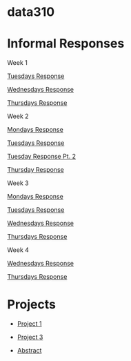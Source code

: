 # data310

# Informal Responses
Week 1

[Tuesdays Response](01tuesdayresponse.md)

[Wednesdays Response](wednesday07response.md)

[Thursdays Response](writeup01.md)
  
Week 2

[Mondays Response](Monday12Response.md)

[Tuesdays Response](13TuesdayResponse.md)

[Tuesday Response Pt. 2](14WednesdayResponse.md)

[Thursday Response](https://eanelson01.github.io/DATA310/mod2/thursday2.html)

Week 3

[Mondays Response](19MondayResponse.md)

[Tuesdays Response](20TuesdayResponse.md)

[Wednesdays Response](https://huatao-wm.github.io/data310/week3/wed3.html)

[Thursdays Response](22ThursdayResponse.md)

Week 4

[Wednesdays Response](28WednesdayResponse.md)

[Thursdays Response](29ThursdayResponse.md)

# Projects

-  [Project 1](project1.md)

- [Project 3](project3.md)

- [Abstract](abstract.md)

